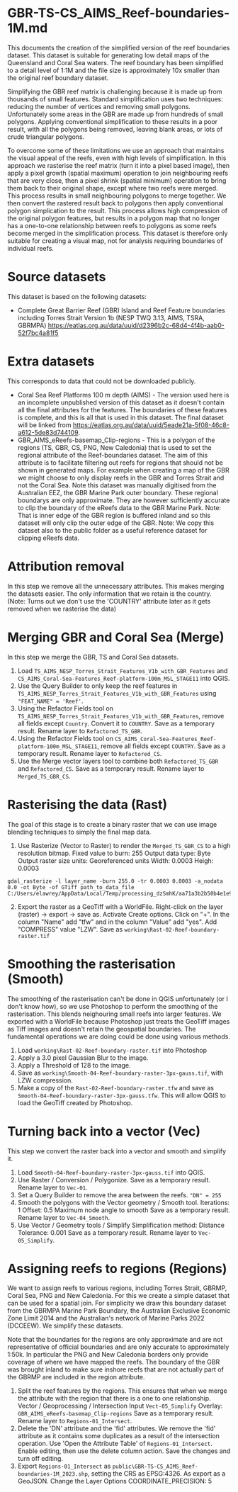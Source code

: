 # GBR-TS-CS_AIMS_Reef-boundaries-1M.md
This documents the creation of the simplified version of the reef boundaries dataset. This dataset is suitable for generating low detail maps of the Queensland and Coral Sea waters. The reef boundary has been simplified to a detail level of 1:1M and the file size is approximately 10x smaller than the original reef boundary dataset.

Simplifying the GBR reef matrix is challenging because it is made up from thousands of small features. Standard 
simplification uses two techniques: reducing the number of vertices and removing small polygons. Unfortunately 
some areas in the GBR are made up from hundreds of small polygons. Applying conventional simplification to these 
results in a poor result, with all the polygons being removed, leaving blank areas, or lots of crude triangular 
polygons. 

To overcome some of these limitations we use an approach that maintains the visual appeal of the reefs, even with high 
levels of simplification. In this approach we rasterise the reef matrix (turn it into a pixel based image), then apply 
a pixel growth (spatial maximum) operation to join neighbouring reefs that are very close, then a pixel shrink (spatial 
minimum) operation to bring them back to their original shape, except where  two reefs were merged. This process results 
in small neighbouring polygons to merge together. We then convert the rastered result back to polygons then apply 
conventional polygon simplication to the result. This process allows high compression of the original polygon features, 
but results in a polygon map that no longer has a one-to-one relationship between reefs to polygons as some reefs become 
merged in the simplification process. This dataset is therefore only suitable for creating a visual map, not for 
analysis requiring boundaries of individual reefs.

# Source datasets
This dataset is based on the following datasets:
- Complete Great Barrier Reef (GBR) Island and Reef Feature boundaries including Torres Strait Version 1b (NESP TWQ 3.13, AIMS, TSRA, GBRMPA) https://eatlas.org.au/data/uuid/d2396b2c-68d4-4f4b-aab0-52f7bc4a81f5

# Extra datasets
This corresponds to data that could not be downloaded publicly.
- Coral Sea Reef Platforms 100 m depth (AIMS) - The version used here is an incomplete unpublished version of this dataset as it doesn't contain all the final attributes for the features. The boundaries of these features is complete, and this is all that is used in this dataset. The final dataset will be linked from https://eatlas.org.au/data/uuid/5eade21a-5f08-46c8-a612-5de83d744109.
- GBR_AIMS_eReefs-basemap_Clip-regions - This is a polygon of the regions (TS, GBR, CS, PNG, New Caledonia) that is used to set the regional attribute of the Reef-boundaries dataset. The aim of this attribute is to facilitate filtering out reefs for regions that should not be shown in generated maps. For example when creating a map of the GBR we might choose to only display reefs in the GBR and Torres Strait and not the Coral Sea. Note this dataset was manually digitised from the Australian EEZ, the GBR Marine Park outer boundary. These regional boundarys are only approximate. They are however sufficiently accurate to clip the boundary of the eReefs data to the GBR Marine Park. Note: That is inner edge of the GBR region is buffered inland and so this dataset will only clip the outer edge of the GBR. Note: We copy this dataset also to the public folder as a useful reference dataset for clipping eReefs data.

# Attribution removal
In this step we remove all the unnecessary attributes. This makes merging the datasets easier. The only information that we retain is the country. (Note: Turns out we don't use the 'COUNTRY' attribute later as it gets removed when we rasterise the data)

# Merging GBR and Coral Sea (Merge)
In this step we merge the GBR, TS and Coral Sea datasets.

1. Load `TS_AIMS_NESP_Torres_Strait_Features_V1b_with_GBR_Features` and `CS_AIMS_Coral-Sea-Features_Reef-platform-100m_MSL_STAGE11` into QGIS.
2. Use the Query Builder to only keep the reef features in `TS_AIMS_NESP_Torres_Strait_Features_V1b_with_GBR_Features` using `"FEAT_NAME" = 'Reef'`.
3. Using the Refactor Fields tool on `TS_AIMS_NESP_Torres_Strait_Features_V1b_with_GBR_Features`, remove all fields except `Country`. Convert it to `COUNTRY`. Save as a temporary result. Rename layer to `Refactored_TS_GBR`.
4. Using the Refactor Fields tool on `CS_AIMS_Coral-Sea-Features_Reef-platform-100m_MSL_STAGE11`, remove all fields except `COUNTRY`. Save as a temporary result. Rename layer to `Refactored_CS`.
5. Use the Merge vector layers tool to combine both `Refactored_TS_GBR` and `Refactored_CS`. Save as a temporary result. Rename layer to `Merged_TS_GBR_CS`.

# Rasterising the data (Rast)
The goal of this stage is to create a binary raster that we can use image blending techniques to simply the final map data.
1. Use Rasterize (Vector to Raster) to render the `Merged_TS_GBR_CS` to a high resolution bitmap.
Fixed value to burn: 255
Output data type: Byte
Output raster size units: Georeferenced units
Width: 0.0003
Heigh: 0.0003

```
gdal_rasterize -l layer_name -burn 255.0 -tr 0.0003 0.0003 -a_nodata 0.0 -ot Byte -of GTiff path_to_data_file C:/Users/elawrey/AppData/Local/Temp/processing_dzSmhK/aa71a3b2b50b4e1e92e7bb211fda20a7/OUTPUT.tif
```
2. Export the raster as a GeoTiff with a WorldFile. Right-click on the layer (raster) -> export -> save as. Activate Create options. Click on "+". In the column "Name" add "tfw" and in the column "Value" add "yes". Add "COMPRESS" value "LZW". Save as `working\Rast-02-Reef-boundary-raster.tif`

# Smoothing the rasterisation (Smooth)
The smoothing of the rasterisation can't be done in QGIS unfortunately (or I don't know how), so we use Photoshop to perform the smoothing of the rasterisation. This blends neighouring small reefs into larger features. We exported with a WorldFile because Photoshop just treats the GeoTiff images as Tiff images and doesn't retain the geospatial boundaries. The fundamental operations we are doing could be done using various methods. 

1. Load `working\Rast-02-Reef-boundary-raster.tif` into Photoshop
2. Apply a 3.0 pixel Gaussian Blur to the image.
3. Apply a Threshold of 128 to the image. 
4. Save as `working\Smooth-04-Reef-boundary-raster-3px-gauss.tif`, with LZW compression.
5. Make a copy of the `Rast-02-Reef-boundary-raster.tfw` and save as `Smooth-04-Reef-boundary-raster-3px-gauss.tfw`. This will allow QGIS to load the GeoTiff created by Photoshop.

# Turning back into a vector (Vec)
This step we convert the raster back into a vector and smooth and simplify it.
1. Load `Smooth-04-Reef-boundary-raster-3px-gauss.tif` into QGIS.
2. Use Raster / Conversion / Polygonize. Save as a temporary result. Rename layer to `Vec-01`.
3. Set a Query Builder to remove the area between the reefs. `"DN" = 255`
4. Smooth the polygons with the Vector geometry / Smooth tool.
Iterations: 1
Offset: 0.5
Maximum node angle to smooth
Save as a temporary result. Rename layer to `Vec-04_Smooth`.
5. Use Vector / Geometry tools / Simplify
Simplification method: Distance
Tolerance: 0.001
Save as a temporary result. Rename layer to `Vec-05_Simplify`.

# Assigning reefs to regions (Regions)
We want to assign reefs to various regions, including Torres Strait, GBRMP, Coral Sea, PNG and New Caledonia. For this we create a simple dataset that can be used for a spatial join. For simplicity we draw this boundary dataset from the GBRMPA Marine Park Boundary, the Australian Exclusive Economic Zone Limit 2014 and the Australian's network of Marine Parks 2022 (DCCEEW). We simplify these datasets. 

Note that the boundaries for the regions are only approximate and are not representative of official boundaries and are only accurate to approximately 1:50k. In particular the PNG and New Caledonia borders only provide coverage of where we have mapped the reefs. The boundary of the GBR was brought inland to make sure inshore reefs that are not actually part of the GBRMP are included in the region attribute.

1. Split the reef features by the regions. This ensures that when we merge the attribute with the region that there is a one to one relationship. Vector / Geoprocessing / Intersection
Input `Vect-05_Simplify`
Overlay: `GBR_AIMS_eReefs-basemap_Clip-regions`
Save as a temporary result. Rename layer to `Regions-01_Intersect`.
2. Delete the 'DN' attribute and the 'fid' attributes. We remove the 'fid' attribute as it contains some duplicates as a result of the intersection operation.
Use 'Open the Attribute Table' of `Regions-01_Intersect`. Enable editing, then use the delete column action. Save the changes and turn off editing.
3. Export `Regions-01_Intersect` as `public\GBR-TS-CS_AIMS_Reef-boundaries-1M_2023.shp`, setting the CRS as EPSG:4326. As export as a GeoJSON. Change the Layer Options COORDINATE_PRECISION: 5